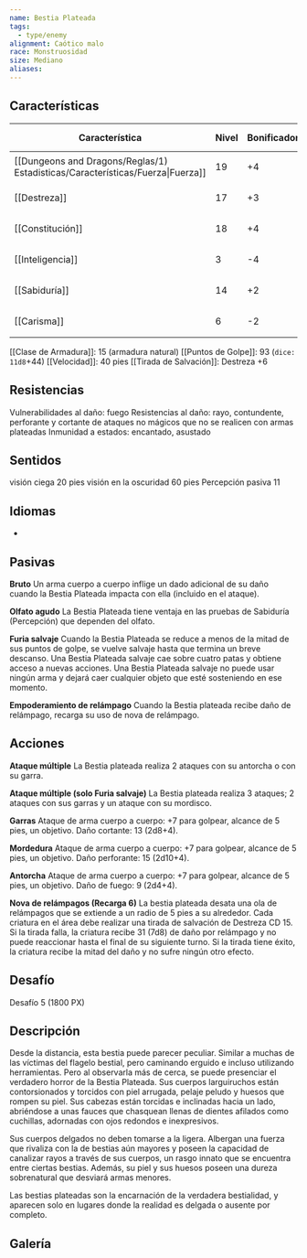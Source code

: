 ```yaml
---
name: Bestia Plateada
tags:
  - type/enemy
alignment: Caótico malo
race: Monstruosidad
size: Mediano
aliases:
---
```


## Características

| Característica                                                                 | Nivel | Bonificador | Lanzar dado      |
| ------------------------------------------------------------------------------ | ----- | ----------- | ---------------- |
| [[Dungeons and Dragons/Reglas/1) Estadisticas/Características/Fuerza\|Fuerza]] | 19    | +4          | `dice: 1d20 + 0` |
| [[Destreza]]                                                                   | 17    | +3          | `dice: 1d20 + 0` |
| [[Constitución]]                                                               | 18    | +4          | `dice: 1d20 + 0` |
| [[Inteligencia]]                                                               | 3     | -4          | `dice: 1d20 + 0` |
| [[Sabiduría]]                                                                  | 14    | +2          | `dice: 1d20 + 0` |
| [[Carisma]]                                                                    | 6     | -2          | `dice: 1d20 + 0` |

[[Clase de Armadura]]: 15 (armadura natural)
[[Puntos de Golpe]]: 93 (`dice: 11d8`+44)
[[Velocidad]]: 40 pies
[[Tirada de Salvación]]: Destreza +6

## Resistencias

Vulnerabilidades al daño: fuego
Resistencias al daño: rayo, contundente, perforante y cortante de ataques no mágicos que no se realicen con armas plateadas
Inmunidad a estados: encantado, asustado

## Sentidos

visión ciega 20 pies
visión en la oscuridad 60 pies 
Percepción pasiva 11

## Idiomas

-

## Pasivas

**Bruto**
Un arma cuerpo a cuerpo inflige un dado adicional de su daño cuando la Bestia Plateada impacta con ella (incluido en el ataque).

**Olfato agudo**
La Bestia Plateada tiene ventaja en las pruebas de Sabiduría (Percepción) que dependen del olfato.

**Furia salvaje**
Cuando la Bestia Plateada se reduce a menos de la mitad de sus puntos de golpe, se vuelve salvaje hasta que termina un breve descanso. Una Bestia Plateada salvaje cae sobre cuatro patas y obtiene acceso a nuevas acciones. Una Bestia Plateada salvaje no puede usar ningún arma y dejará caer cualquier objeto que esté sosteniendo en ese momento.

**Empoderamiento de relámpago**
Cuando la Bestia plateada recibe daño de relámpago, recarga su uso de nova de relámpago.

## Acciones

**Ataque múltiple**
La Bestia plateada realiza 2 ataques con su antorcha o con su garra.

**Ataque múltiple (solo Furia salvaje)**
La Bestia plateada realiza 3 ataques; 2 ataques con sus garras y un ataque con su mordisco.

**Garras**
Ataque de arma cuerpo a cuerpo: +7 para golpear, alcance de 5 pies, un objetivo.
Daño cortante: 13 (2d8+4).

**Mordedura**
Ataque de arma cuerpo a cuerpo: +7 para golpear, alcance de 5 pies, un objetivo.
Daño perforante: 15 (2d10+4).

**Antorcha**
Ataque de arma cuerpo a cuerpo: +7 para golpear, alcance de 5 pies, un objetivo.
Daño de fuego: 9 (2d4+4).

**Nova de relámpagos (Recarga 6)**
La bestia plateada desata una ola de relámpagos que se extiende a un radio de 5 pies a su alrededor. Cada criatura en el área debe realizar una tirada de salvación de Destreza CD 15. Si la tirada falla, la criatura recibe 31 (7d8) de daño por relámpago y no puede reaccionar hasta el final de su siguiente turno.
Si la tirada tiene éxito, la criatura recibe la mitad del daño y no sufre ningún otro efecto.

## Desafío

Desafío 5 (1800 PX)

## Descripción

Desde la distancia, esta bestia puede parecer peculiar. Similar a muchas de las víctimas del flagelo bestial, pero caminando erguido e incluso utilizando herramientas. Pero al observarla más de cerca, se puede presenciar el verdadero horror de la Bestia Plateada.
Sus cuerpos larguiruchos están contorsionados y torcidos con piel arrugada, pelaje peludo y huesos que rompen su piel. Sus cabezas están torcidas e inclinadas hacia un lado, abriéndose a unas fauces que chasquean llenas de dientes afilados como cuchillas, adornadas con ojos redondos e inexpresivos.

Sus cuerpos delgados no deben tomarse a la ligera. Albergan una fuerza que rivaliza con la de bestias aún mayores y poseen la capacidad de canalizar rayos a través de sus cuerpos, un rasgo innato que se encuentra entre ciertas bestias. Además, su piel y sus huesos poseen una dureza sobrenatural que desviará armas menores.

Las bestias plateadas son la encarnación de la verdadera bestialidad, y aparecen solo en lugares donde la realidad es delgada o ausente por completo.

## Galería


